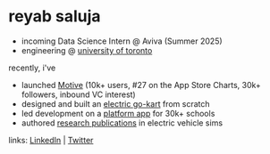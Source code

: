 # reyab saluja

- incoming Data Science Intern @ Aviva (Summer 2025)
- engineering @ [university of toronto](https://www.utoronto.ca/)

recently, i've
- launched [Motive](https://themotiveapp.ca/) (10k+ users, #27 on the App Store Charts, 30k+ followers, inbound VC interest)
- designed and built an [electric go-kart](https://reyabsaluja0.wixsite.com/my-site) from scratch
- led development on a [platform app](https://promplanner.app/) for 30k+ schools
- authored [research publications](#) in electric vehicle sims

links: [LinkedIn](https://www.linkedin.com/in/reyab-saluja/) | [Twitter](https://x.com/reyabsaluja)
